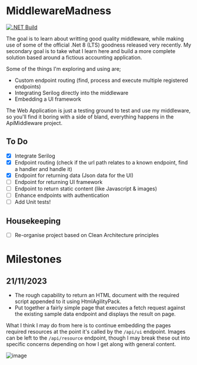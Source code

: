 # MiddlewareMadness

[![.NET Build](https://github.com/StuFrankish/MiddlewareMadness/actions/workflows/dotnet.yml/badge.svg)](https://github.com/StuFrankish/MiddlewareMadness/actions/workflows/dotnet.yml)

The goal is to learn about writting good quality middleware, while making use of some of the official .Net 8 (LTS) goodness released very recently.
My secondary goal is to take what I learn here and build a more complete solution based around a fictious accounting application.

Some of the things I'm exploring and using are;
- Custom endpoint routing (find, process and execute multiple registered endpoints)
- Integrating Serilog directly into the middleware
- Embedding a UI framework

The Web Application is just a testing ground to test and use my middleware, so you'll find it boring with a side of bland, everything happens in the ApiMiddleware project.

## To Do
- [x] Integrate Serilog
- [x] Endpoint routing (check if the url path relates to a known endpoint, find a handler and handle it)
- [x] Endpoint for returning data (Json data for the UI)
- [ ] Endpoint for returning UI framework
- [ ] Endpoint to return static content (like Javascript & images)
- [ ] Enhance endpoints with authentication
- [ ] Add Unit tests!

## Housekeeping
- [ ] Re-organise project based on Clean Architecture principles

# Milestones
## 21/11/2023
- The rough capability to return an HTML document with the required script appended to it using HtmlAgilityPack.
- Put together a fairly simple page that executes a fetch request against the existing sample data endpoint and displays the result on page.

What I think I may do from here is to continue embedding the pages required resources at the point it's called by the `/api/ui` endpoint.
Images can be left to the `/api/resource` endpoint, though I may break these out into specific concerns depending on how I get along with general content.

![image](https://github.com/StuFrankish/MiddlewareMadness/assets/5624629/ea321fff-a170-43a0-affa-fa67b518b438)
